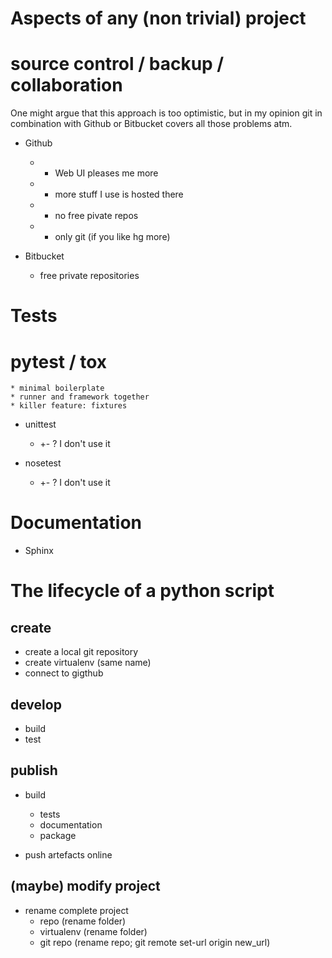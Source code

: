 # Aspects of any (non trivial) project

# source control / backup / collaboration

One might argue that this approach is too optimistic, but in my opinion git in 
combination with Github or Bitbucket covers all those problems atm.

* Github 
    * + Web UI pleases me more
    * + more stuff I use is hosted there
    * - no free pivate repos
    * - only git (if you like hg more)

* Bitbucket
    * free private repositories


# Tests

# pytest / tox
    * minimal boilerplate
    * runner and framework together
    * killer feature: fixtures

* unittest
    * +- ? I don't use it
 
* nosetest
    * +- ? I don't use it


# Documentation

* Sphinx




# The lifecycle of a python script

## create

* create a local git repository
* create virtualenv (same name)
* connect to gigthub



## develop

* build
* test

## publish

* build
    * tests
    * documentation
    * package
    
* push artefacts online


## (maybe) modify project

* rename complete project
    * repo (rename folder)
    * virtualenv (rename folder)
    * git repo (rename repo; git remote set-url origin new_url)
